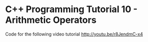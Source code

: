 C++ Programming Tutorial 10 - Arithmetic Operators
==================================================

Code for the following video tutorial http://youtu.be/r8JendmC-x4
